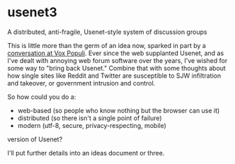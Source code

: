 # usenet3
A distributed, anti-fragile, Usenet-style system of discussion groups

This is little more than the germ of an idea now, sparked in part by a <a href="http://voxday.blogspot.com/2015/07/the-joke-aint-over.html?showComment=1438158119022#c674289039328636358">conversation at Vox Populi</a>.  Ever since the web supplanted Usenet, and as I've dealt with annoying web forum software over the years, I've wished for some way to "bring back Usenet."  Combine that with some thoughts about how single sites like Reddit and Twitter are susceptible to SJW infiltration and takeover, or government intrusion and control.

So how could you do a:

- web-based (so people who know nothing but the browser can use it)
- distributed (so there isn't a single point of failure)
- modern (utf-8, secure, privacy-respecting, mobile)

version of Usenet?

I'll put further details into an ideas document or three.
